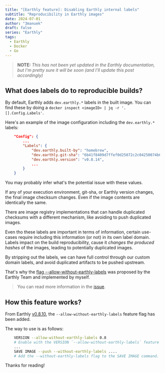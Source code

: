 ```yaml
---
title: "[Earthly feature]: Disabling Earthly internal labels"
subtitle: "Reproducibility in Earthly images"
date: 2024-07-01
author: "3manuek"
draft: false
series: "Earthly"
tags:
  - Earthly
  - Docker
  - Go
---
```


> **NOTE:** _This has not been yet updated in the Earthly documentation, but I'm pretty sure it will be soon
(and I'll update this post accordingly)_

## What does labels do to reproducible builds?

By default, Earthly adds `dev.earthly.*` labels in the built image. You can find these
by doing a `docker inspect <imageID> | jq -r '.[].Config.Labels'`.

Here's an example of the image configuration including the `dev.earthly.*` labels:

```json
    "Config": {
        ...
        "Labels": {
            "dev.earthly.built-by": "homebrew",
            "dev.earthly.git-sha": "6b41f8409d7ffef0d25072c2c04250074b6e3c72",
            "dev.earthly.version": "v0.8.14",
            ...
        }
    }
```

You may probably infer what's the potential issue with these values.

If any of your execution environment, git-sha, or Earthly version changes, the
final image checksum changes. Even if the image contents are identically the same.

There are image registry implementations that can handle duplicated checksums with a different
mechanism, like avoiding to push duplicated images.

Even tho these labels are important in terms of information, certain use-cases
require including this information (or not) in its own label domain. Labels impact
on the build reproducibility, cause it _changes the produced hashes_ of the images,
leading to potentially duplicated images.

By stripping out the labels, we can have full control through our custom domain labels,
and avoid duplicated artifacts to be pushed upstream.


That's why the [flag --allow-without-earthly-labels][3] was proposed by the Earthly Team
and implemented by myself.


> You can read more information in the [issue][2].


## How this feature works?

From Earthly [v0.8.10][1], the `--allow-without-earthly-labels` feature flag has been added.

The way to use is as follows:

```sh
    VERSION --allow-without-earthly-labels 0.8
    # Enable with the VERSION `--allow-without-earthly-labels` feature flag.
    ...
    SAVE IMAGE --push --without-earthly-labels ....
    # Add the --without-earthly-labels flag to the SAVE IMAGE command.
```

Thanks for reading!



[1]: https://github.com/earthly/earthly/releases/tag/v0.8.10
[2]: https://github.com/earthly/earthly/issues/4069
[3]: https://github.com/earthly/earthly/pull/4084